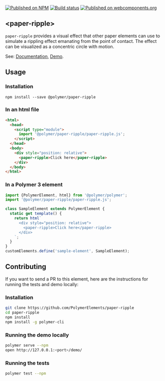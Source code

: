 [![Published on NPM](https://img.shields.io/npm/v/@polymer/paper-ripple.svg)](https://www.npmjs.com/package/@polymer/paper-ripple)
[![Build status](https://travis-ci.org/PolymerElements/paper-ripple.svg?branch=master)](https://travis-ci.org/PolymerElements/paper-ripple)
[![Published on webcomponents.org](https://img.shields.io/badge/webcomponents.org-published-blue.svg)](https://webcomponents.org/element/@polymer/paper-ripple)

## &lt;paper-ripple&gt;
`paper-ripple` provides a visual effect that other paper elements can
use to simulate a rippling effect emanating from the point of contact. The
effect can be visualized as a concentric circle with motion.

<!---
```
<custom-element-demo>
  <template>
    <script src="../webcomponentsjs/webcomponents-lite.js"></script>
    <link rel="import" href="paper-ripple.html">
    <style is="custom-style">
      div {
        height: 100px;
        width: 100%;
        box-shadow: 0 12px 15px 0 rgba(0, 0, 0, 0.24);
      }
      
      paper-ripple {
        color: #4285f4;
      }
    </style>
    <next-code-block></next-code-block>
  </template>
</custom-element-demo>
```
-->

See: [Documentation](https://www.webcomponents.org/element/@polymer/paper-ripple),
  [Demo](https://www.webcomponents.org/element/@polymer/paper-ripple/demo/demo/index.html).

## Usage

### Installation
```
npm install --save @polymer/paper-ripple
```

### In an html file
```html
<html>
  <head>
    <script type="module">
      import '@polymer/paper-ripple/paper-ripple.js';
    </script>
  </head>
  <body>
    <div style="position: relative">
      <paper-ripple>Click here</paper-ripple>
    </div>
  </body>
</html>
```
### In a Polymer 3 element
```js
import {PolymerElement, html} from '@polymer/polymer';
import '@polymer/paper-ripple/paper-ripple.js';

class SampleElement extends PolymerElement {
  static get template() {
    return html`
      <div style="position: relative">
        <paper-ripple>Click here</paper-ripple>
      </div>
    `;
  }
}
customElements.define('sample-element', SampleElement);
```

## Contributing
If you want to send a PR to this element, here are
the instructions for running the tests and demo locally:

### Installation
```sh
git clone https://github.com/PolymerElements/paper-ripple
cd paper-ripple
npm install
npm install -g polymer-cli
```

### Running the demo locally
```sh
polymer serve --npm
open http://127.0.0.1:<port>/demo/
```

### Running the tests
```sh
polymer test --npm
```
